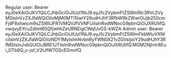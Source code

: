 Regular user: Bearer eyJ0eXAiOiJKV1QiLCJhbGciOiJIUzI1NiJ9.eyJ1c2VybmFtZSI6InRlc3RVc2VyMSIsInVzZXJfaWQiOiIxMjM0MTI1IiwiY29udHJhY3RfbW9kZWwiOiJjb250cmFjdF8xIiwicm9sZSI6IlJFR1VMQVJfVVNFUiIsInRvdWNocG9pbnQiOiJXRUIifQ.vwqvyEYcuZdlmt65QfjwhhZeURNEigCWqfJvGS-kWZA
Admin user: Bearer eyJ0eXAiOiJKV1QiLCJhbGciOiJIUzI1NiJ9.eyJ1c2VybmFtZSI6ImFkbWluVXNlciIsInVzZXJfaWQiOiIzNDY1MyIsImNvbnRyYWN0X21vZGVsIjoiY29udHJhY3RfMSIsInJvbGUiOiJBRE1JTiIsInRvdWNocG9pbnQiOiJXRUIifQ.MGMZNjlvtr8Eui_GTb9Q_c-jsf_V2tJfW7GScEGmnfQ